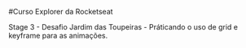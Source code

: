 #Curso Explorer da Rocketseat
  
  Stage 3 - Desafio Jardim das Toupeiras
    - Práticando o uso de grid e keyframe para as animações.
